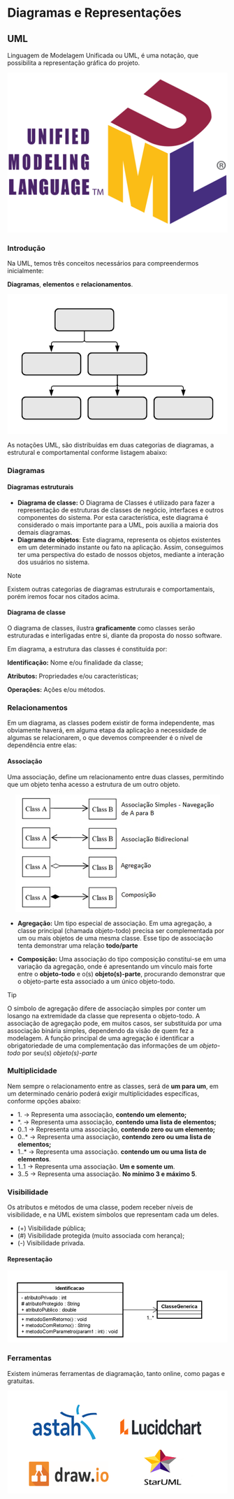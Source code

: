 # Diagramas e Representações

## UML

Linguagem de Modelagem Unificada ou UML, é uma notação, que possibilita a representação gráfica do projeto.

<div align="center">
  <img src="../images/uml-1.png" alt="Unified Modeling Language">
</div>

### Introdução

Na UML, temos três conceitos necessários para compreendermos inicialmente:

**Diagramas**, **elementos** e **relacionamentos**.

<div align="center">
  <img src="../images/uml-2.png" alt="Unified Modeling Language">
</div>

As notações UML, são distribuídas em duas categorias de diagramas, a estrutural e comportamental conforme listagem abaixo:

### Diagramas

#### Diagramas estruturais

* **Diagrama de classe:** O Diagrama de Classes é utilizado para fazer a representação de estruturas de classes de negócio, interfaces e outros componentes do sistema. Por esta característica, este diagrama é considerado o mais importante para a UML, pois auxilia a maioria dos demais diagramas.
* **Diagrama de objetos**: Este diagrama, representa os objetos existentes em um determinado instante ou fato na aplicação. Assim, conseguimos ter uma perspectiva do estado de nossos objetos, mediante a interação dos usuários no sistema.

> [!NOTE]
> Existem outras categorias de diagramas estruturais e comportamentais, porém iremos focar nos citados acima.

#### Diagrama de classe

O diagrama de classes, ilustra **graficamente** como classes serão estruturadas e interligadas entre si, diante da proposta do nosso software.

Em diagrama, a estrutura das classes é constituída por:

**Identificação:** Nome e/ou finalidade da classe;

**Atributos:** Propriedades e/ou características;

**Operações:** Ações e/ou métodos.

### Relacionamentos

Em um diagrama, as classes podem existir de forma independente, mas obviamente haverá, em alguma etapa da aplicação a necessidade de algumas se relacionarem, o que devemos compreender é o nível de dependência entre elas:

#### Associação

Uma associação, define um relacionamento entre duas classes, permitindo que um objeto tenha acesso a estrutura de um outro objeto.

<div align="center">
  <img src="../images/uml-3.png" alt="Associação Simples, Associação Bidirecional, Agregação e Composição">
</div>

* **Agregação:** Um tipo especial de associação. Em uma agregação, a classe principal (chamada objeto-todo) precisa ser complementada por um ou mais objetos de uma mesma classe. Esse tipo de associação tenta demonstrar uma relação **todo/parte**

* **Composição:** Uma associação do tipo composição constitui-se em uma variação da agregação, onde é apresentando um vínculo mais forte entre o **objeto-todo** e o(s) **objeto(s)-parte**, procurando demonstrar que o objeto-parte esta associado a um único objeto-todo.

> [!TIP]
> O símbolo de agregação difere de associação simples por conter um losango na extremidade da classe que representa o objeto-todo.
>A associação de agregação pode, em muitos casos, ser substituída por uma associação binária simples, dependendo da visão de quem fez a modelagem.
>A função principal de uma agregação é identificar a obrigatoriedade de uma complementação das informações de um *objeto-todo* por seu(s) *objeto(s)-parte*

### Multiplicidade

Nem sempre o relacionamento entre as classes, será de **um para um**, em um determinado cenário poderá exigir multiplicidades específicas, conforme opções abaixo:

* 1\. -> Representa uma associação, **contendo um elemento;**
* \*. -> Representa uma associação, **contendo uma lista de elementos;**
* 0..1 -> Representa uma associação, **contendo zero ou um elemento;**
* 0..\* -> Representa uma associação, **contendo zero ou uma lista de elementos;**
* 1..\* -> Representa uma associação. **contendo um ou uma lista de elementos**.
* 1..1 -> Representa uma associação. **Um e somente um**.
* 3..5 -> Representa uma associação. **No mínimo 3 e máximo 5**.

### Visibilidade

Os atributos e métodos de uma classe, podem receber níveis de visibilidade, e na UML existem símbolos que representam cada um deles.

* (+) Visibilidade pública;
* (#) Visibilidade protegida (muito associada com herança);
* (-) Visibilidade privada.

#### Representação

<div align="center">
  <img src="../images/uml-4.png" alt="">
</div>

### Ferramentas

Existem inúmeras ferramentas de diagramação, tanto online, como pagas e gratuitas.

<div align="center">
  <img src="../images/uml-5.png" alt="Astah, Lucidchart, Draw.io e StarUML">
</div>
